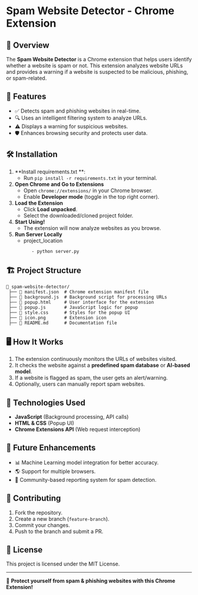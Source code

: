 # Spam Website Detector - Chrome Extension

## 📌 Overview
The **Spam Website Detector** is a Chrome extension that helps users identify whether a website is spam or not. This extension analyzes website URLs and provides a warning if a website is suspected to be malicious, phishing, or spam-related.

## 🚀 Features
- ✅ Detects spam and phishing websites in real-time.
- 🔍 Uses an intelligent filtering system to analyze URLs.
- ⚠️ Displays a warning for suspicious websites.
- 🛡️ Enhances browsing security and protects user data.

## 🛠️ Installation
1. **Install requirements.txt **: 
   - Run `pip install -r requirements.txt` in your terminal.
2. **Open Chrome and Go to Extensions**
   - Open `chrome://extensions/` in your Chrome browser.
   - Enable **Developer mode** (toggle in the top right corner).
3. **Load the Extension**
   - Click **Load unpacked**.
   - Select the downloaded/cloned project folder.
4. **Start Using!**
   - The extension will now analyze websites as you browse.
5. **Run Server Locally**
   - project_location
     ```sh
        - python server.py
     ```

## 🏗️ Project Structure
```
📂 spam-website-detector/
 ├── 📄 manifest.json  # Chrome extension manifest file
 ├── 📄 background.js  # Background script for processing URLs
 ├── 📄 popup.html     # User interface for the extension
 ├── 📄 popup.js       # JavaScript logic for popup
 ├── 📄 style.css      # Styles for the popup UI
 ├── 📄 icon.png       # Extension icon
 ├── 📄 README.md      # Documentation file
```

## 🖥️ How It Works
1. The extension continuously monitors the URLs of websites visited.
2. It checks the website against a **predefined spam database** or **AI-based model**.
3. If a website is flagged as spam, the user gets an alert/warning.
4. Optionally, users can manually report spam websites.

## 🔧 Technologies Used
- **JavaScript** (Background processing, API calls)
- **HTML & CSS** (Popup UI)
- **Chrome Extensions API** (Web request interception)

## 📌 Future Enhancements
- 📊 Machine Learning model integration for better accuracy.
- 🌎 Support for multiple browsers.
- 🔗 Community-based reporting system for spam detection.

## 🤝 Contributing
1. Fork the repository.
2. Create a new branch (`feature-branch`).
3. Commit your changes.
4. Push to the branch and submit a PR.

## 📜 License
This project is licensed under the MIT License.

---
🚀 **Protect yourself from spam & phishing websites with this Chrome Extension!**


